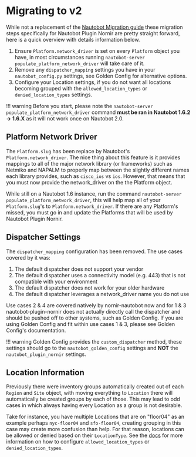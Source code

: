 # Migrating to v2

While not a replacement of the [Nautobot Migration guide](https://docs.nautobot.com/projects/core/en/stable/development/apps/migration/from-v1/) these migration steps specifically for Nautobot Plugin Nornir are pretty straight forward, here is a quick overview with details information below.

1. Ensure `Platform.network_driver` is set on every `Platform` object you have, in most circumstances running `nautobot-server populate_platform_network_driver` will take care of it.
2. Remove any `dispatcher_mapping` settings you have in your `nautobot_config.py` settings, see Golden Config for alternative options.
3. Configure your Location settings, if you do not want all locations becoming grouped with the `allowed_location_types` or `denied_location_types` settings.

!!! warning
    Before you start, please note the `nautobot-server populate_platform_network_driver` command **must be ran in Nautobot 1.6.2 -> 1.6.X** as it will not work once on Nautobot 2.0.

## Platform Network Driver

The `Platform.slug` has been replace by Nautobot's `Platform.network_driver`. The nice thing about this feature is it provides mappings to all of the major network library (or frameworks) such as Netmiko and NAPALM to properly map between the slightly different names each library provides, such as `cisco_ios` vs `ios`. However, that means that you must now provide the network_driver on the the Platform object.

While still on a Nautobot 1.6 instance, run the command `nautobot-server populate_platform_network_driver`, this will help map all of your `Platform.slug`'s to `Platform.network_driver`. If there are any Platform's missed, you must go in and update the Platforms that will be used by Nautobot Plugin Nornir.

## Dispatcher Settings

The `dispatcher_mapping` configuration has been removed. The use cases covered by it was:

1. The default dispatcher does not support your vendor
2. The default dispatcher uses a connectivity model (e.g. 443) that is not compatible with your environment
3. The default dispatcher does not work for your older hardware
4. The default dispatcher leverages a network_driver name you do not use

Use cases 2 & 4 are covered natively by nornir-nautobot now and for 1 & 3 nautobot-plugin-nornir does not actually directly call the dispatcher and should be pushed off to other systems, such as Golden Config. If you are using Golden Config and fit within use cases 1 & 3, please see Golden Config's documentation.

!!! warning
    Golden Config provides the `custom_dispatcher` method, these settings should go to the `nautobot_golden_config` settings and **NOT** the `nautobot_plugin_nornir` settings.

## Location Information

Previously there were inventory groups automatically created out of each `Region` and `Site` object, with moving everything to `Location` there will automatically be created groups by each of those. This may lead to odd cases in which always having every Location as a group is not desirable. 

Take for instance, you have multiple Locations that are on "floor04" as an example perhaps `nyc-floor04` and `sfo-floor04`, creating grouping in this case may create more confusion than help. For that reason, locations can be allowed or denied based on their `LocationType`. See the [docs](../user/app_feature_inventory.md#inventory-groupings) for more information on how to configure `allowed_location_types` or `denied_location_types`.
